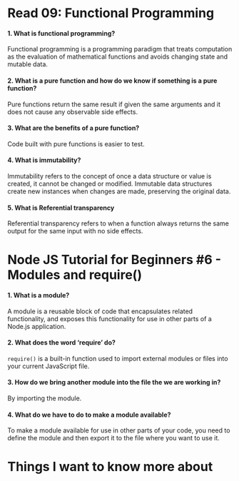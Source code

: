 # Read 09: Functional Programming

#### 1. What is functional programming?

Functional programming is a programming paradigm that treats computation as the evaluation of mathematical functions and avoids changing state and mutable data. 

#### 2. What is a pure function and how do we know if something is a pure function?

Pure functions return the same result if given the same arguments and it does not cause any observable side effects.

#### 3. What are the benefits of a pure function?

Code built with pure functions is easier to test.

#### 4. What is immutability?

Immutability refers to the concept of once a data structure or value is created, it cannot be changed or modified. Immutable data structures create new instances when changes are made, preserving the original data.

#### 5. What is Referential transparency

Referential transparency refers to when a function always returns the same output for the same input with no side effects. 

# Node JS Tutorial for Beginners #6 - Modules and require()

#### 1. What is a module?

A module is a reusable block of code that encapsulates related functionality, and exposes this functionality for use in other parts of a Node.js application.

#### 2. What does the word ‘require’ do?

`require()` is a built-in function used to import external modules or files into your current JavaScript file.

#### 3. How do we bring another module into the file the we are working in?

By importing the module.

#### 4. What do we have to do to make a module available?

To make a module available for use in other parts of your code, you need to define the module and then export it to the file where you want to use it. 


# Things I want to know more about
